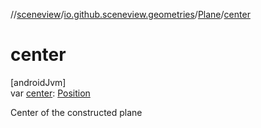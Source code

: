 //[sceneview](../../../index.md)/[io.github.sceneview.geometries](../index.md)/[Plane](index.md)/[center](center.md)

# center

[androidJvm]\
var [center](center.md): [Position](../../io.github.sceneview.math/index.md#945960193%2FClasslikes%2F-1571379623)

Center of the constructed plane

